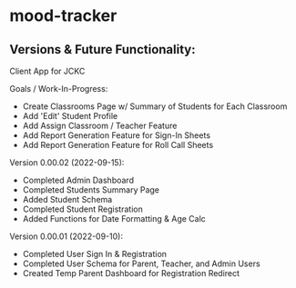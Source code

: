 # mood-tracker

## Versions & Future Functionality:

Client App for JCKC

Goals / Work-In-Progress:
- Create Classrooms Page w/ Summary of Students for Each Classroom
- Add 'Edit' Student Profile
- Add Assign Classroom / Teacher Feature
- Add Report Generation Feature for Sign-In Sheets
- Add Report Generation Feature for Roll Call Sheets

Version 0.00.02 (2022-09-15):
- Completed Admin Dashboard
- Completed Students Summary Page
- Added Student Schema
- Completed Student Registration
- Added Functions for Date Formatting & Age Calc

Version 0.00.01 (2022-09-10):
- Completed User Sign In & Registration
- Completed User Schema for Parent, Teacher, and Admin Users
- Created Temp Parent Dashboard for Registration Redirect
